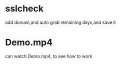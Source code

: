 # sslcheck
add domain,and auto grab remaining days,and save it

# Demo.mp4
can watch Demo.mp4, to see how to work
